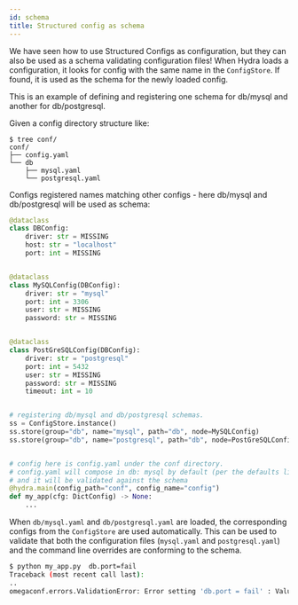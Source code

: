 ```yaml
---
id: schema
title: Structured config as schema
---
```

We have seen how to use Structured Configs as configuration, but they can also be used as a schema validating configuration files!
When Hydra loads a configuration, it looks for config with the same name in the `ConfigStore`.
If found, it is used as the schema for the newly loaded config.

This is an example of defining and registering one schema for db/mysql and another for db/postgresql.

Given a config directory structure like:
```text
$ tree conf/
conf/
├── config.yaml
└── db
    ├── mysql.yaml
    └── postgresql.yaml
```

Configs registered names matching other configs - here db/mysql and db/postgresql will be used as schema:

```python
@dataclass
class DBConfig:
    driver: str = MISSING
    host: str = "localhost"
    port: int = MISSING


@dataclass
class MySQLConfig(DBConfig):
    driver: str = "mysql"
    port: int = 3306
    user: str = MISSING
    password: str = MISSING


@dataclass
class PostGreSQLConfig(DBConfig):
    driver: str = "postgresql"
    port: int = 5432
    user: str = MISSING
    password: str = MISSING
    timeout: int = 10


# registering db/mysql and db/postgresql schemas.
ss = ConfigStore.instance()
ss.store(group="db", name="mysql", path="db", node=MySQLConfig)
ss.store(group="db", name="postgresql", path="db", node=PostGreSQLConfig)


# config here is config.yaml under the conf directory.
# config.yaml will compose in db: mysql by default (per the defaults list),
# and it will be validated against the schema
@hydra.main(config_path="conf", config_name="config")
def my_app(cfg: DictConfig) -> None:
    ...
```


When `db/mysql.yaml` and `db/postgresql.yaml` are loaded, the corresponding configs from the `ConfigStore` are used automatically.
This can be used to validate that both the configuration files (`mysql.yaml` and `postgresql.yaml`) and the command line overrides are conforming to the schema. 

```bash
$ python my_app.py  db.port=fail
Traceback (most recent call last):
..
omegaconf.errors.ValidationError: Error setting 'db.port = fail' : Value 'fail' could not be converted to Integer
```